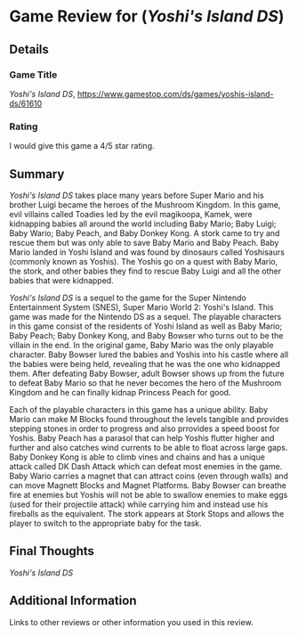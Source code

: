 # Game Review for (_Yoshi's Island DS_)

## Details

### Game Title
_Yoshi's Island DS_, https://www.gamestop.com/ds/games/yoshis-island-ds/61610

### Rating
I would give this game a 4/5 star rating.

## Summary
_Yoshi's Island DS_ takes place many years before Super Mario and his brother Luigi became the heroes of the Mushroom Kingdom. In this game, evil villains called Toadies led by the evil magikoopa, Kamek, were kidnapping babies all around the world including Baby Mario; Baby Luigi; Baby Wario; Baby Peach, and Baby Donkey Kong. A stork came to try and rescue them but was only able to save Baby Mario and Baby Peach. Baby Mario landed in Yoshi Island and was found by dinosaurs called Yoshisaurs (commonly known as Yoshis). The Yoshis go on a quest with Baby Mario, the stork, and other babies they find to rescue Baby Luigi and all the other babies that were kidnapped.

_Yoshi's Island DS_ is a sequel to the game for the Super Nintendo Entertainment System (SNES), Super Mario World 2: Yoshi's Island. This game was made for the Nintendo DS as a sequel. The playable characters in this game consist of the residents of Yoshi Island as well as Baby Mario; Baby Peach; Baby Donkey Kong, and Baby Bowser who turns out to be the villain in the end. In the original game, Baby Mario was the only playable character. Baby Bowser lured the babies and Yoshis into his castle where all the babies were being held, revealing that he was the one who kidnapped them. After defeating Baby Bowser, adult Bowser shows up from the future to defeat Baby Mario so that he never becomes the hero of the Mushroom Kingdom and he can finally kidnap Princess Peach for good.

Each of the playable characters in this game has a unique ability. Baby Mario can make M Blocks found throughout the levels tangible and provides stepping stones in order to progress and also prrovides a speed boost for Yoshis. Baby Peach has a parasol that can help Yoshis flutter higher and further and also catches wind currents to be able to float across large gaps. Baby Donkey Kong is able to climb vines and chains and has a unique attack called DK Dash Attack which can defeat most enemies in the game. Baby Wario carries a magnet that can attract coins (even through walls) and can move Magnett Blocks and Magnet Platforms. Baby Bowser can breathe fire at enemies but Yoshis will not be able to swallow enemies to make eggs (used for their projectile attack) while carrying him and instead use his fireballs as the equivalent. The stork appears at Stork Stops and allows the player to switch to the appropriate baby for the task.

## Final Thoughts
_Yoshi's Island DS_ 

## Additional Information
Links to other reviews or other information you used in this review.
